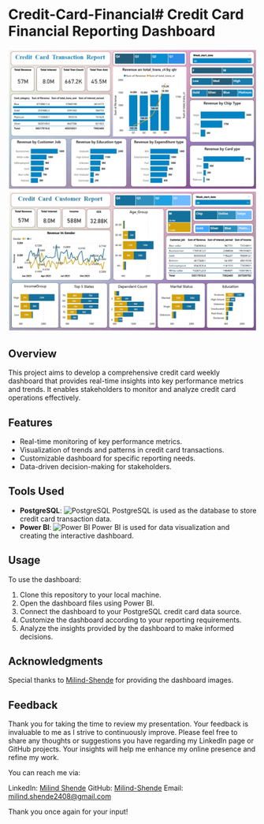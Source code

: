 # Credit-Card-Financial# Credit Card Financial Reporting Dashboard


[![Dashboard Image 2](https://github.com/Milind-Shende/Credit-Card-Financial/raw/main/Credit_Card_Financial_Transaction_Dashboard_Report.jpg)](https://github.com/Milind-Shende/Credit-Card-Financial/raw/main/Credit_Card_Financial_Transaction_Dashboard_Report.jpg)
[![Dashboard Image 1](https://github.com/Milind-Shende/Credit-Card-Financial/raw/main/Credit_Card_Financial_Customer_Dashboard_Report.jpg)](https://github.com/Milind-Shende/Credit-Card-Financial/raw/main/Credit_Card_Financial_Customer_Dashboard_Report.jpg)


## Overview

This project aims to develop a comprehensive credit card weekly dashboard that provides real-time insights into key performance metrics and trends. It enables stakeholders to monitor and analyze credit card operations effectively.

## Features

- Real-time monitoring of key performance metrics.
- Visualization of trends and patterns in credit card transactions.
- Customizable dashboard for specific reporting needs.
- Data-driven decision-making for stakeholders.

## Tools Used

- **PostgreSQL**: <img src="https://www.postgresql.org/media/img/about/press/elephant.png" alt="PostgreSQL" width="25" height="25"> PostgreSQL is used as the database to store credit card transaction data.
- **Power BI**: <img src="https://powerbi.microsoft.com/pictures/shared/social/social-default-image.png" alt="Power BI" width="25" height="25"> Power BI is used for data visualization and creating the interactive dashboard.

## Usage

To use the dashboard:

1. Clone this repository to your local machine.
2. Open the dashboard files using Power BI.
3. Connect the dashboard to your PostgreSQL credit card data source.
4. Customize the dashboard according to your reporting requirements.
5. Analyze the insights provided by the dashboard to make informed decisions.


## Acknowledgments

Special thanks to [Milind-Shende](https://github.com/Milind-Shende) for providing the dashboard images.

## Feedback

Thank you for taking the time to review my presentation. Your feedback is invaluable to me as I strive to continuously improve. Please feel free to share any thoughts or suggestions you have regarding my LinkedIn page or GitHub projects. Your insights will help me enhance my online presence and refine my work.

You can reach me via:

LinkedIn: [Milind Shende](https://www.linkedin.com/in/milind-shende/)
GitHub: [Milind-Shende](https://github.com/Milind-Shende/Credit-Card-Financial)
Email: milind.shende2408@gmail.com

Thank you once again for your input!
